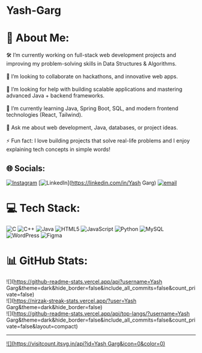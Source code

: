 # Yash-Garg
# 💫 About Me:
🛠️ I’m currently working on full-stack web development projects and improving my problem-solving skills in Data Structures & Algorithms.<br><br>🤝 I’m looking to collaborate on hackathons, and innovative web apps.<br><br>🙌 I’m looking for help with building scalable applications and mastering advanced Java + backend frameworks.<br><br>🌱 I’m currently learning Java, Spring Boot, SQL, and modern frontend technologies (React, Tailwind).<br><br>💬 Ask me about web development, Java, databases, or project ideas.<br><br>⚡ Fun fact: I love building projects that solve real-life problems and I enjoy explaining tech concepts in simple words!


## 🌐 Socials:
[![Instagram](https://img.shields.io/badge/Instagram-%23E4405F.svg?logo=Instagram&logoColor=white)](https://instagram.com/yash.garg2804) [![LinkedIn](https://img.shields.io/badge/LinkedIn-%230077B5.svg?logo=linkedin&logoColor=white)](https://linkedin.com/in/Yash Garg) [![email](https://img.shields.io/badge/Email-D14836?logo=gmail&logoColor=white)](mailto:yashgarg2810@gmail.com) 

# 💻 Tech Stack:
![C](https://img.shields.io/badge/c-%2300599C.svg?style=for-the-badge&logo=c&logoColor=white) ![C++](https://img.shields.io/badge/c++-%2300599C.svg?style=for-the-badge&logo=c%2B%2B&logoColor=white) ![Java](https://img.shields.io/badge/java-%23ED8B00.svg?style=for-the-badge&logo=openjdk&logoColor=white) ![HTML5](https://img.shields.io/badge/html5-%23E34F26.svg?style=for-the-badge&logo=html5&logoColor=white) ![JavaScript](https://img.shields.io/badge/javascript-%23323330.svg?style=for-the-badge&logo=javascript&logoColor=%23F7DF1E) ![Python](https://img.shields.io/badge/python-3670A0?style=for-the-badge&logo=python&logoColor=ffdd54) ![MySQL](https://img.shields.io/badge/mysql-4479A1.svg?style=for-the-badge&logo=mysql&logoColor=white) ![WordPress](https://img.shields.io/badge/WordPress-%23117AC9.svg?style=for-the-badge&logo=WordPress&logoColor=white) ![Figma](https://img.shields.io/badge/figma-%23F24E1E.svg?style=for-the-badge&logo=figma&logoColor=white)
# 📊 GitHub Stats:
![](https://github-readme-stats.vercel.app/api?username=Yash Garg&theme=dark&hide_border=false&include_all_commits=false&count_private=false)<br/>
![](https://nirzak-streak-stats.vercel.app/?user=Yash Garg&theme=dark&hide_border=false)<br/>
![](https://github-readme-stats.vercel.app/api/top-langs/?username=Yash Garg&theme=dark&hide_border=false&include_all_commits=false&count_private=false&layout=compact)

---
[![](https://visitcount.itsvg.in/api?id=Yash Garg&icon=0&color=0)](https://visitcount.itsvg.in)

<!-- Proudly created with GPRM ( https://gprm.itsvg.in ) -->
